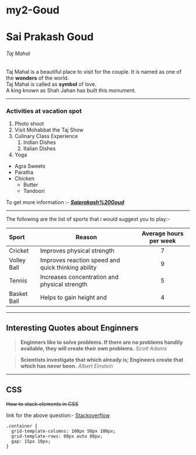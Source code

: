 # my2-Goud

# Sai Prakash Goud

###### Taj Mahal

Taj Mahal is a beautiful place to visit for the couple.
It is named as one of the **wonders** of the world.<br>
Taj Mahal is called as **symbol** of love.<br>
A king known as Shah Jahan has built this monument.

---

### Activities at vacation spot

1. Photo shoot
2. Visit Mohabbat the Taj Show
3. Culinary Class Experience
    1. Indian Dishes
    2. Italian Dishes
4. Yoga

* Agra Sweets
* Paratha
* Chicken
    * Butter
    * Tandoori

To get more information :- ***[Saiprakash%20Goud](MyStats.md)***

---

The following are the list of sports that i would suggest you to play:- 

|Sport|Reason|Average hours per week|
|:---|---|:---:|
|Cricket|Improves physical strength|7|
|Volley Ball|Improves reaction speed and quick thinking ability|9|
|Tennis|Increases concentration and physical strength|5|
|Basket Ball|Helps to gain height and|4|

---

## Interesting Quotes about Enginners

>**Enginners like to solve problems. If there are no problems handily available, they will create their own problems.** *Scott Adams*

>**Scientists investigate that which already is; Engineers create that which has never been.** *Albert Einstein*

---

## CSS 

~~How to stack elements in CSS~~

link for the above question:- [Stackoverflow](https://stackoverflow.com/questions/13206161/how-to-stack-elements-using-css#:~:text=%23container%20%7B%20position%3A%20relative%3B%20overflow%3A%20hidden%3B%20%7D%20%23fill,%7B%20position%3A%20absolute%3B%20left%3A%200%3B%20bottom%3A%200%3B%20%7D)

~~~
.container {
  grid-template-columns: 100px 50px 100px;
  grid-template-rows: 80px auto 80px; 
  gap: 15px 10px;
}
~~~